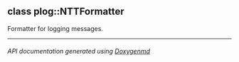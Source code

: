 ## class plog::NTTFormatter

Formatter for logging messages.  

---

###### API documentation generated using [Doxygenmd](https://github.com/d99kris/doxygenmd)

